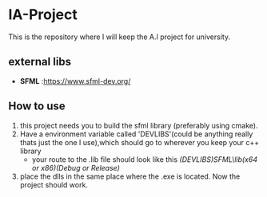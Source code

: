 # IA-Project
This is the repository where I will keep the A.I project for university.
## external libs
  - **SFML** :https://www.sfml-dev.org/
## How to use
 1. this project needs you to build the sfml library (preferably using cmake). 
 2. Have a environment variable called 'DEVLIBS'(could be anything really thats just the one I use),which should go to wherever you keep your c++ library 
	- your route to the .lib file should look like this *(DEVLIBS)SFML\lib\(x64 or x86)\(Debug or Release)*
 3. place the dlls in the same place where the .exe is located.
Now the project should work.
 
